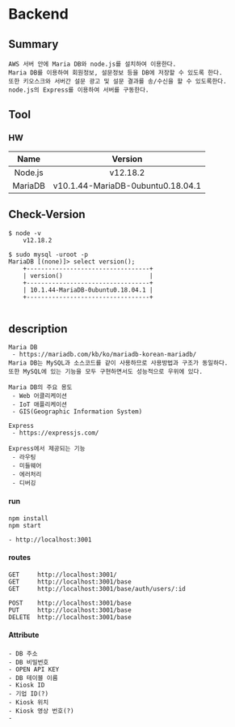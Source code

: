 # Backend

## Summary
```
AWS 서버 안에 Maria DB와 node.js를 설치하여 이용한다.
Maria DB를 이용하여 회원정보, 설문정보 등을 DB에 저장할 수 있도록 한다.    
또한 키오스크와 서버간 설문 광고 및 설문 결과를 송/수신을 할 수 있도록한다.    
node.js의 Express를 이용하여 서버를 구동한다.
```

## Tool

### HW

|  Name   | Version                   		  |
| :-----: | :-------------------------------: |
| Node.js | v12.18.2                  		  |
| MariaDB | v10.1.44-MariaDB-0ubuntu0.18.04.1 |

## Check-Version

```
$ node -v
    v12.18.2

$ sudo mysql -uroot -p
MariaDB [(none)]> select version();
    +----------------------------------+
    | version()                		   |
    +----------------------------------+
    | 10.1.44-MariaDB-0ubuntu0.18.04.1 |
    +----------------------------------+


```

## description

```
Maria DB
 - https://mariadb.com/kb/ko/mariadb-korean-mariadb/
Maria DB는 MySQL과 소스코드를 같이 사용하므로 사용방법과 구조가 동일하다.
또한 MySQL에 있는 기능을 모두 구현하면서도 성능적으로 우위에 있다.

Maria DB의 주요 용도
 - Web 어클리케이션
 - IoT 애플리케이션
 - GIS(Geographic Information System)

Express
 - https://expressjs.com/
 
Express에서 제공되는 기능
 - 라우팅
 - 미들웨어
 - 에러처리
 - 디버깅

```

#### run

```
npm install
npm start

- http://localhost:3001
```

#### routes

```
GET     http://localhost:3001/
GET     http://localhost:3001/base
GET     http://localhost:3001/base/auth/users/:id

POST    http://localhost:3001/base
PUT     http://localhost:3001/base
DELETE  http://localhost:3001/base
```

#### Attribute
```
- DB 주소
- DB 비밀번호
- OPEN API KEY
- DB 테이블 이름
- Kiosk ID
- 기업 ID(?)
- Kiosk 위치
- Kiosk 영상 번호(?)
- 
```
